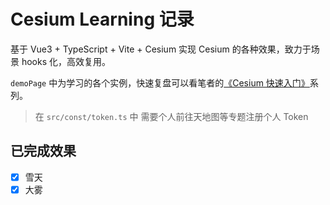 # Cesium Learning 记录

基于 Vue3 + TypeScript + Vite + Cesium 实现 Cesium 的各种效果，致力于场景 hooks 化，高效复用。

`demoPage` 中为学习的各个实例，快速复盘可以看笔者的[《Cesium 快速入门》](https://rayadaschn.github.io/front-end-life/Framework/Cesium/Cesium01.html)系列。

> 在 `src/const/token.ts` 中 需要个人前往天地图等专题注册个人 Token

## 已完成效果

- [x] 雪天
- [x] 大雾
